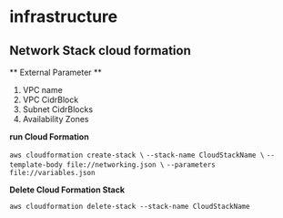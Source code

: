 # infrastructure 

## Network Stack cloud formation

** External Parameter **

1. VPC name
2. VPC CidrBlock
3. Subnet CidrBlocks
4. Availability Zones

**run Cloud Formation**

`aws cloudformation create-stack \`
 `--stack-name CloudStackName \`
 `--template-body file://networking.json \`
 `--parameters file://variables.json`

 **Delete Cloud Formation Stack**

 `aws cloudformation delete-stack --stack-name CloudStackName`

